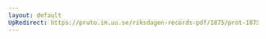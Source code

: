 ```yaml
---
layout: default
UpRedirect: https://pruto.im.uu.se/riksdagen-records-pdf/1875/prot-1875--ak--028/prot-1875--ak--028_037.pdf
---
```

